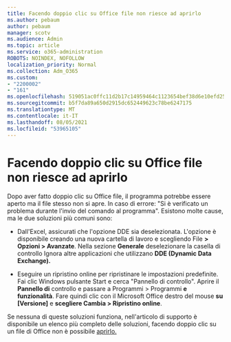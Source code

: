 ```yaml
---
title: Facendo doppio clic su Office file non riesce ad aprirlo
ms.author: pebaum
author: pebaum
manager: scotv
ms.audience: Admin
ms.topic: article
ms.service: o365-administration
ROBOTS: NOINDEX, NOFOLLOW
localization_priority: Normal
ms.collection: Adm_O365
ms.custom:
- "2200002"
- "161"
ms.openlocfilehash: 519051ac0ffc11d2b17c14959464c1123654bef38d6e10efd252b4ff3d8bbc1b
ms.sourcegitcommit: b5f7da89a650d2915dc652449623c78be6247175
ms.translationtype: MT
ms.contentlocale: it-IT
ms.lasthandoff: 08/05/2021
ms.locfileid: "53965105"
---
```

# <a name="double-clicking-an-office-file-fails-to-open-it"></a>Facendo doppio clic su Office file non riesce ad aprirlo

Dopo aver fatto doppio clic su Office file, il programma potrebbe essere aperto ma il file stesso non si apre. In caso di errore: "Si è verificato un problema durante l'invio del comando al programma". Esistono molte cause, ma le due soluzioni più comuni sono:

- Dall'Excel, assicurati che l'opzione DDE sia deselezionata. L'opzione è disponibile creando una nuova cartella di lavoro e scegliendo File **> Opzioni > Avanzate**. Nella sezione **Generale** deselezionare la casella di controllo Ignora altre applicazioni che utilizzano **DDE (Dynamic Data Exchange).**

- Eseguire un ripristino online per ripristinare le impostazioni predefinite. Fai clic Windows pulsante Start e cerca "Pannello di controllo". Aprire il **Pannello di** controllo e passare a Programmi > Programmi **e funzionalità**. Fare quindi clic con il Microsoft Office destro del mouse **su [Versione]** e **scegliere Cambia > Ripristino online**.

Se nessuna di queste soluzioni funziona, nell'articolo di supporto è disponibile un elenco più completo delle soluzioni, facendo doppio clic su un file di Office non è possibile [aprirlo.](https://support.office.com/article/Double-clicking-an-Office-file-fails-to-open-it-1e9c0ad9-34c8-4440-a42e-d30186b29ed6)
